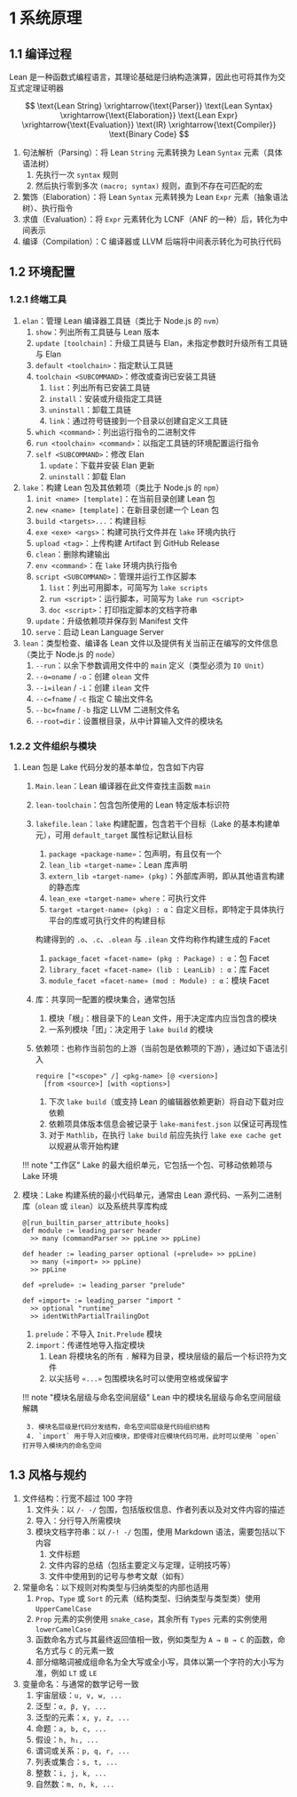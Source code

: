 # 1 系统原理

## 1.1 编译过程
Lean 是一种函数式编程语言，其理论基础是归纳构造演算，因此也可将其作为交互式定理证明器

$$
\text{Lean String}
\xrightarrow{\text{Parser}}
\text{Lean Syntax}
\xrightarrow{\text{Elaboration}}
\text{Lean Expr}
\xrightarrow{\text{Evaluation}}
\text{IR}
\xrightarrow{\text{Compiler}}
\text{Binary Code}
$$

1. 句法解析（Parsing）：将 Lean `String` 元素转换为 Lean `Syntax` 元素（具体语法树）
    1. 先执行一次 `syntax` 规则
    2. 然后执行零到多次 `(macro; syntax)` 规则，直到不存在可匹配的宏
2. 繁饰（Elaboration）：将 Lean `Syntax` 元素转换为 Lean `Expr` 元素（抽象语法树）、执行指令
3. 求值（Evaluation）：将 `Expr` 元素转化为 LCNF（ANF 的一种）后，转化为中间表示
4. 编译（Compilation）：C 编译器或 LLVM 后端将中间表示转化为可执行代码

## 1.2 环境配置
### 1.2.1 终端工具
1. `elan`：管理 Lean 编译器工具链（类比于 Node.js 的 `nvm`）
    1. `show`：列出所有工具链与 Lean 版本
    2. `update [toolchain]`：升级工具链与 Elan，未指定参数时升级所有工具链与 Elan
    3. `default <toolchain>`：指定默认工具链
    4. `toolchain <SUBCOMMAND>`：修改或查询已安装工具链
        1. `list`：列出所有已安装工具链
        2. `install`：安装或升级指定工具链
        3. `uninstall`：卸载工具链
        4. `link`：通过符号链接到一个目录以创建自定义工具链
    5. `which <command>`：列出运行指令的二进制文件
    6. `run <toolchain> <command>`：以指定工具链的环境配置运行指令
    7. `self <SUBCOMMAND>`：修改 Elan
        1. `update`：下载并安装 Elan 更新
        2. `uninstall`：卸载 Elan
2. `lake`：构建 Lean 包及其依赖项（类比于 Node.js 的 `npm`）
    1. `init <name> [template]`：在当前目录创建 Lean 包
    2. `new <name> [template]`：在新目录创建一个 Lean 包
    3. `build <targets>...`：构建目标
    4. `exe <exe> <args>`：构建可执行文件并在 `lake` 环境内执行
    5. `upload <tag>`：上传构建 Artifact 到 GitHub Release
    6. `clean`：删除构建输出
    7. `env <command>`：在 `lake` 环境内执行指令
    8. `script <SUBCOMMAND>`：管理并运行工作区脚本
        1. `list`：列出可用脚本，可简写为 `lake scripts`
        2. `run <script>`：运行脚本，可简写为 `lake run <script>`
        3. `doc <script>`：打印指定脚本的文档字符串
    9. `update`：升级依赖项并保存到 Manifest 文件
    10. `serve`：启动 Lean Language Server
3. `lean`：类型检查、编译各 Lean 文件以及提供有关当前正在编写的文件信息（类比于 Node.js 的 `node`）
    1. `--run`：以余下参数调用文件中的 `main` 定义（类型必须为 `IO Unit`）
    2. `--o=oname` / `-o`：创建 `olean` 文件
    3. `--i=ilean` / `-i`：创建 `ilean` 文件
    4. `--c=fname` / `-c` 指定 C 输出文件名
    5. `--bc=fname` / `-b` 指定 LLVM 二进制文件名
    6. `--root=dir`：设置根目录，从中计算输入文件的模块名

### 1.2.2 文件组织与模块
1. Lean 包是 Lake 代码分发的基本单位，包含如下内容
    1. `Main.lean`：Lean 编译器在此文件查找主函数 `main`
    2. `lean-toolchain`：包含包所使用的 Lean 特定版本标识符
    3. `lakefile.lean`：`lake` 构建配置，包含若干个目标（Lake 的基本构建单元），可用 `default_target` 属性标记默认目标
        1. `package «package-name»`：包声明，有且仅有一个
        2. `lean_lib «target-name»`：Lean 库声明
        3. `extern_lib «target-name» (pkg)`：外部库声明，即从其他语言构建的静态库
        4. `lean_exe «target-name» where`：可执行文件
        5. `target «target-name» (pkg) : α`：自定义目标，即特定于具体执行平台的库或可执行文件的构建目标

        构建得到的 `.o`、`.c`、`.olean` 与 `.ilean` 文件均称作构建生成的 Facet

        1. `package_facet «facet-name» (pkg : Package) : α`：包 Facet
        2. `library_facet «facet-name» (lib : LeanLib) : α`：库 Facet
        3. `module_facet «facet-name» (mod : Module) : α`：模块 Facet

    4. 库：共享同一配置的模块集合，通常包括
        1. 模块「根」：根目录下的 Lean 文件，用于决定库内应当包含的模块
        2. 一系列模块「团」：决定用于 `lake build` 的模块
    5. 依赖项：也称作当前包的上游（当前包是依赖项的下游），通过如下语法引入

        ```lean linenums="1"
        require ["<scope>" /] <pkg-name> [@ <version>]
          [from <source>] [with <options>]
        ```

        1. 下次 `lake build`（或支持 Lean 的编辑器依赖更新）将自动下载对应依赖
        2. 依赖项具体版本信息会被记录于 `lake-manifest.json` 以保证可再现性
        3. 对于 `Mathlib`，在执行 `lake build` 前应先执行 `lake exe cache get` 以规避从零开始构建

    !!! note "工作区"
        Lake 的最大组织单元，它包括一个包、可移动依赖项与 Lake 环境

2. 模块：Lake 构建系统的最小代码单元，通常由 Lean 源代码、一系列二进制库（`olean` 或 `ilean`）以及系统共享库构成

    ```lean linenums="1"
    @[run_builtin_parser_attribute_hooks]
    def module := leading_parser header
      >> many (commandParser >> ppLine >> ppLine)

    def header := leading_parser optional («prelude» >> ppLine)
      >> many («import» >> ppLine)
      >> ppLine

    def «prelude» := leading_parser "prelude"

    def «import» := leading_parser "import "
      >> optional "runtime"
      >> identWithPartialTrailingDot
    ```

    1. `prelude`：不导入 `Init.Prelude` 模块
    2. `import`：传递性地导入指定模块
        1. Lean 将模块名的所有 `.` 解释为目录，模块层级的最后一个标识符为文件
        2. 以尖括号 `«...»` 包围模块名时可以使用空格或保留字

    !!! note "模块名层级与命名空间层级"
        Lean 中的模块名层级与命名空间层级解耦

        3. 模块名层级是代码分发结构，命名空间层级是代码组织结构
        4. `import` 用于导入对应模块，即使得对应模块代码可用，此时可以使用 `open` 打开导入模块内的命名空间

## 1.3 风格与规约
1. 文件结构：行宽不超过 $100$ 字符
    1. 文件头：以 `/- -/` 包围，包括版权信息、作者列表以及对文件内容的描述
    2. 导入：分行导入所需模块
    3. 模块文档字符串：以 `/-! -/` 包围，使用 Markdown 语法，需要包括以下内容
        1. 文件标题
        2. 文件内容的总结（包括主要定义与定理，证明技巧等）
        3. 文件中使用到的记号与参考文献（如有）
2. 常量命名：以下规则对构类型与归纳类型的内部也适用
    1. `Prop`、`Type` 或 `Sort` 的元素（结构类型、归纳类型与类型类）使用 `UpperCamelCase`
    2. `Prop` 元素的实例使用 `snake_case`，其余所有 `Types` 元素的实例使用 `lowerCamelCase`
    3. 函数命名方式与其最终返回值相一致，例如类型为 `A → B → C` 的函数，命名方式与 `C` 的元素一致
    4. 部分缩略词被成组命名为全大写或全小写，具体以第一个字符的大小写为准，例如 `LT` 或 `LE`
3. 变量命名：与通常的数学记号一致
    1. 宇宙层级：`u, v, w, ...`
    2. 泛型：`α, β, γ, ...`
    3. 泛型的元素：`x, y, z, ...`
    4. 命题：`a, b, c, ...`
    5. 假设：`h, h₁, ...`
    6. 谓词或关系：`p, q, r, ...`
    7. 列表或集合：`s, t, ...`
    8. 整数：`i, j, k, ...`
    9. 自然数：`m, n, k, ...`
